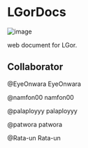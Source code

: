 # LGorDocs
![image](https://github.com/SupaschaiPh/LGorDocs/assets/112678332/b9f510d0-1fd4-4a3e-b80f-903cbbfff7b8)

web document for LGor.


## Collaborator
@EyeOnwara
EyeOnwara

@namfon00
namfon00

@palaployyy
palaployyy

@patwora
patwora

@Rata-un
Rata-un
